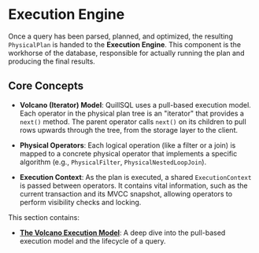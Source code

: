 # Execution Engine

Once a query has been parsed, planned, and optimized, the resulting `PhysicalPlan` is handed to the **Execution Engine**. This component is the workhorse of the database, responsible for actually running the plan and producing the final results.

## Core Concepts

- **Volcano (Iterator) Model**: QuillSQL uses a pull-based execution model. Each operator in the physical plan tree is an "iterator" that provides a `next()` method. The parent operator calls `next()` on its children to pull rows upwards through the tree, from the storage layer to the client.

- **Physical Operators**: Each logical operation (like a filter or a join) is mapped to a concrete physical operator that implements a specific algorithm (e.g., `PhysicalFilter`, `PhysicalNestedLoopJoin`).

- **Execution Context**: As the plan is executed, a shared `ExecutionContext` is passed between operators. It contains vital information, such as the current transaction and its MVCC snapshot, allowing operators to perform visibility checks and locking.

This section contains:

- **[The Volcano Execution Model](./../execution/volcano.md)**: A deep dive into the pull-based execution model and the lifecycle of a query.